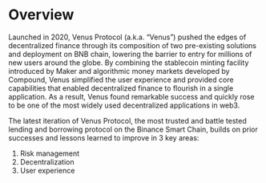 # Overview

Launched in 2020, Venus Protocol (a.k.a. “Venus”) pushed the edges of decentralized finance through its composition of two pre-existing solutions and deployment on BNB chain, lowering the barrier to entry for millions of new users around the globe. By combining the stablecoin minting facility introduced by Maker and algorithmic money markets developed by Compound, Venus simplified the user experience and provided core capabilities that enabled decentralized finance to flourish in a single application. As a result, Venus found remarkable success and quickly rose to be one of the most widely used decentralized applications in web3.

The latest iteration of Venus Protocol, the most trusted and battle tested lending and borrowing protocol on the Binance Smart Chain, builds on prior successes and lessons learned to improve  in 3 key areas:  &#x20;

1. Risk management
2. Decentralization
3. User experience
